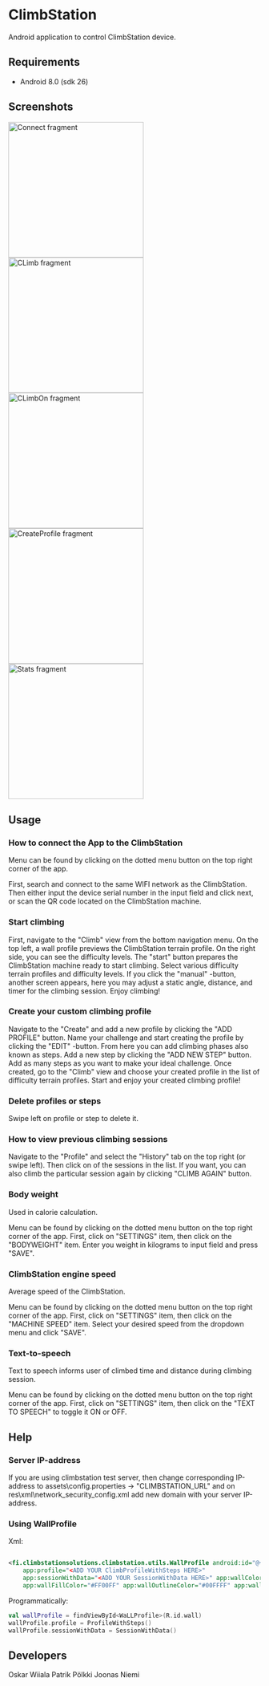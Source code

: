 # ClimbStation

Android application to control ClimbStation device.

## Requirements

- Android 8.0 (sdk 26)

## Screenshots

<img src="https://i.ibb.co/YZW3Gqk/Connect.png" width="270" alt="Connect fragment" ><img src="https://i.ibb.co/YZdNnkM/Climb.png" width="270" alt="CLimb fragment" ><img src="https://i.ibb.co/LC9xDt9/ClimbOn.png" width="270" alt="CLimbOn fragment" ><img src="https://i.ibb.co/d6147pt/Create-Profile.png" width="270" alt="CreateProfile fragment" ><img src="https://i.ibb.co/pdmVxQ3/Stats.png" width="270" alt="Stats fragment" >

## Usage

### How to connect the App to the ClimbStation

Menu can be found by clicking on the dotted menu button on the top right corner of the app.

First, search and connect to the same WIFI network as the ClimbStation. Then either input the device
serial number in the input field and click next, or scan the QR code located on the ClimbStation
machine.

### Start climbing

First, navigate to the "Climb" view from the bottom navigation menu. On the top left, a wall profile
previews the ClimbStation terrain profile. On the right side, you can see the difficulty levels.
The "start" button prepares the ClimbStation machine ready to start climbing. Select various
difficulty terrain profiles and difficulty levels. If you click the "manual" -button, another screen
appears, here you may adjust a static angle, distance, and timer for the climbing session. Enjoy
climbing!

### Create your custom climbing profile

Navigate to the "Create" and add a new profile by clicking the "ADD PROFILE" button. Name your
challenge and start creating the profile by clicking the "EDIT" -button. From here you can add
climbing phases also known as steps. Add a new step by clicking the "ADD NEW STEP" button. Add as
many steps as you want to make your ideal challenge. Once created, go to the "Climb" view and choose
your created profile in the list of difficulty terrain profiles. Start and enjoy your created
climbing profile!

### Delete profiles or steps

Swipe left on profile or step to delete it.

### How to view previous climbing sessions

Navigate to the "Profile" and select the "History" tab on the top right (or swipe left). Then click
on of the sessions in the list. If you want, you can also climb the particular session again by
clicking "CLIMB AGAIN" button.

### Body weight

Used in calorie calculation.

Menu can be found by clicking on the dotted menu button on the top right corner of the app. First,
click on "SETTINGS" item, then click on the "BODYWEIGHT" item. Enter you weight in kilograms to
input field and press "SAVE".

### ClimbStation engine speed

Average speed of the ClimbStation.

Menu can be found by clicking on the dotted menu button on the top right corner of the app. First,
click on "SETTINGS" item, then click on the "MACHINE SPEED" item. Select your desired speed from the
dropdown menu and click "SAVE".

### Text-to-speech

Text to speech informs user of climbed time and distance during climbing session.

Menu can be found by clicking on the dotted menu button on the top right corner of the app. First,
click on "SETTINGS" item, then click on the "TEXT TO SPEECH" to toggle it ON or OFF.

## Help

### Server IP-address

If you are using climbstation test server, then change corresponding IP-address to
assets\config.properties -> "CLIMBSTATION_URL" and on res\xml\network_security_config.xml add new
domain with your server IP-address.

### Using WallProfile

Xml:

```xml

<fi.climbstationsolutions.climbstation.utils.WallProfile android:id="@+id/wall"
    app:profile="<ADD YOUR ClimbProfileWithSteps HERE>"
    app:sessionWithData="<ADD YOUR SessionWithData HERE>" app:wallColor="#FFFFFF"
    app:wallFillColor="#FF00FF" app:wallOutlineColor="#00FFFF" app:wallOutlineThickness="@{2}" />
```

Programmatically:

```kotlin
val wallProfile = findViewById<WaLLProfile>(R.id.wall)
wallProfile.profile = ProfileWithSteps()
wallProfile.sessionWithData = SessionWithData()
```

## Developers

Oskar Wiiala Patrik Pölkki Joonas Niemi
